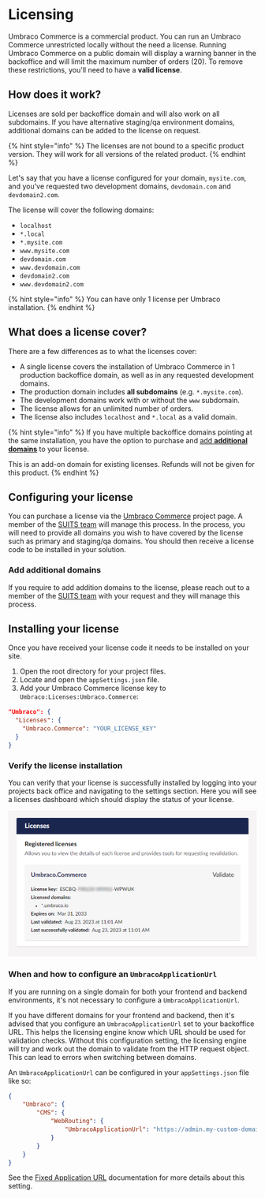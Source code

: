 # Licensing

Umbraco Commerce is a commercial product. You can run an Umbraco Commerce unrestricted locally without the need a license. Running Umbraco Commerce on a public domain will display a warning banner in the backoffice and will limit the maximum number of orders (20). To remove these restrictions, you'll need to have a **valid license**.

## How does it work?

Licenses are sold per backoffice domain and will also work on all subdomains. If you have alternative staging/qa environment domains, additional domains can be added to the license on request.

{% hint style="info" %}
The licenses are not bound to a specific product version. They will work for all versions of the related product.
{% endhint %}

Let's say that you have a license configured for your domain, `mysite.com`, and you've requested two development domains, `devdomain.com` and `devdomain2.com`.

The license will cover the following domains:

* `localhost`
* `*.local`
* `*.mysite.com`
* `www.mysite.com`
* `devdomain.com`
* `www.devdomain.com`
* `devdomain2.com`
* `www.devdomain2.com`

{% hint style="info" %}
You can have only 1 license per Umbraco installation.
{% endhint %}

## What does a license cover?

There are a few differences as to what the licenses cover:

* A single license covers the installation of Umbraco Commerce in 1 production backoffice domain, as well as in any requested development domains.
* The production domain includes **all subdomains** (e.g. `*.mysite.com`).
* The development domains work with or without the `www` subdomain.
* The license allows for an unlimited number of orders.
* The license also includes `localhost` and `*.local` as a valid domain.

{% hint style="info" %}
If you have multiple backoffice domains pointing at the same installation, you have the option to purchase and [add **additional domains**](licensing-model.md#add-additional-domains) to your license.

This is an add-on domain for existing licenses. Refunds will not be given for this product.
{% endhint %}

## Configuring your license

You can purchase a license via the [Umbraco Commerce](https://umbraco.com/products/umbraco-commerce/) project page. A member of the [SUITS team](mailto:suits@umbraco.com) will manage this process. In the process, you will need to provide all domains you wish to have covered by the license such as primary and staging/qa domains. You should then receive a license code to be installed in your solution.

### Add additional domains

If you require to add addition domains to the license, please reach out to a member of the [SUITS team](mailto:suits@umbraco.com) with your request and they will manage this process.

## Installing your license

Once you have received your license code it needs to be installed on your site.

1. Open the root directory for your project files.
2. Locate and open the `appSettings.json` file.
3. Add your Umbraco Commerce license key to `Umbraco:Licenses:Umbraco.Commerce`:

```json
"Umbraco": {
  "Licenses": {
    "Umbraco.Commerce": "YOUR_LICENSE_KEY"
  }
}
```

### Verify the license installation

You can verify that your license is successfully installed by logging into your projects back office and navigating to the settings section. Here you will see a licenses dashboard which should display the status of your license.

![Umbraco Commerce License Dashboard](../media/license-dashboard.png)

### When and how to configure an `UmbracoApplicationUrl`

If you are running on a single domain for both your frontend and backend environments, it's not necessary to configure a `UmbracoApplicationUrl`. 

If you have different domains for your frontend and backend, then it's advised that you configure an `UmbracoApplicationUrl` set to your backoffice URL. This helps the licensing engine know which URL should be used for validation checks. Without this configuration setting, the licensing engine will try and work out the domain to validate from the HTTP request object. This can lead to errors when switching between domains.


An `UmbracoApplicationUrl` can be configured in your `appSettings.json` file like so:

```json
{
    "Umbraco": {
        "CMS": {
            "WebRouting": {
                "UmbracoApplicationUrl": "https://admin.my-custom-domain.com/"
            }
        }
    }
}
```

See the [Fixed Application URL](https://docs.umbraco.com/umbraco-cms/extending/health-check/guides/fixedapplicationurl) documentation for more details about this setting.

